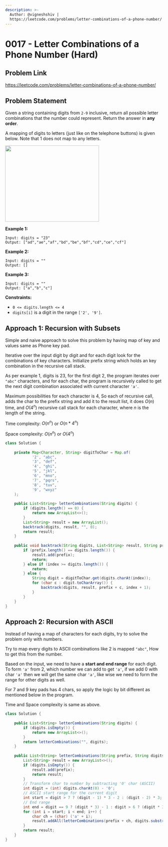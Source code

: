```yaml
---
description: >-
  Author: @vigneshshiv |
  https://leetcode.com/problems/letter-combinations-of-a-phone-number/
---
```


# 0017 - Letter Combinations of a Phone Number (Hard)

## Problem Link

https://leetcode.com/problems/letter-combinations-of-a-phone-number/

## Problem Statement

Given a string containing digits from `2-9` inclusive, return all possible letter combinations that the number could represent. Return the answer in **any order**.

A mapping of digits to letters (just like on the telephone buttons) is given below. Note that $1$ does not map to any letters.

<img src="https://assets.leetcode.com/uploads/2022/03/15/1200px-telephone-keypad2svg.png" width="300" height="243" />

**Example 1:**

```
Input: digits = "23"
Output: ["ad","ae","af","bd","be","bf","cd","ce","cf"]

```

**Example 2:**

```
Input: digits = ""
Output: []

```

**Example 3:**

```
Input: digits = ""
Output: ["a","b","c"]

```

**Constraints:**

* `0 <= digits.length <= 4`
* `digits[i]` is a digit in the range `['2', '9']`.

## Approach 1: Recursion with Subsets

Simple and naive approach to solve this problem by having map of key and values same as Phone key pad. 

Iterative over the input digit by digit and for each digit look for the combinations of key characters. Initialize prefix string which holds an key combination in the recursive call stack. 

As per example 1, digits is $23$, for the first digit $2$, the program iterates over `"abc"` characters, and for each char, the program is recursively called to get the next digit combination associated with current character `'a'`. 

Maximum possibilities for each character is $4$, So each of recursive call, adds the char to the prefix string and add it to the result list, it does $O(n)$ time, and $O(4^n)$ recursive call stack for each character, where $n$ is the length of the string.

Time complexity: $O(n ^ n)$ or $O(n * 4^n)$

Space complexity: $O(n^n)$ or $O(4 ^ n)$

<Tabs>
<TabItem value="java" label="Java">
<SolutionAuthor name="@vigneshshiv"/>

```java
class Solution {
    
    private Map<Character, String> digitToChar = Map.of(
            '2', "abc",
            '3', "def",
            '4', "ghi",
            '5', "jkl",
            '6', "mno",
            '7', "pqrs",
            '8', "tuv",
            '9', "wxyz"
    );
    
    public List<String> letterCombinations(String digits) {
        if (digits.length() == 0) {
            return new ArrayList<>();
        }
        List<String> result = new ArrayList();
        backtrack(digits, result, "", 0);
        return result;
    }
    
    public void backtrack(String digits, List<String> result, String prefix, int index) {
        if (prefix.length() == digits.length()) {
            result.add(prefix);
            return;
        } else if (index >= digits.length()) {
            return;
        } else {
            String digit = digitToChar.get(digits.charAt(index));
            for (char c : digit.toCharArray()) {
                backtrack(digits, result, prefix + c, index + 1);
            }
        }
    }
}
```

</TabItem>
</Tabs>


## Approach 2: Recursion with ASCII

Instead of having a map of characters for each digits, try to solve the problem only with numbers. 

Try to map every digits to ASCII combinations like $2$ is mapped `"abc"`, How to get this from the number. 

Based on the input, we need to have a **start and end range** for each digit. To form `'a'` from $2$, which number we can add to get `'a'`, if we add $0$ with char `'a'` then we will get the same char `'a'`, like wise we need to form the range for other digits as well. 

For $7$ and $9$ key pads has 4 chars, so apply the logic by bit different as mentioned below in the program. 

Time and Space complexity is same as above.

<Tabs>
<TabItem value="java" label="Java">
<SolutionAuthor name="@vigneshshiv"/>

```java
class Solution {
    
    public List<String> letterCombinations(String digits) {
        if (digits.isEmpty()) {
            return new ArrayList<>();
        }
        return letterCombinations("", digits);
    }
    
    public List<String> letterCombinations(String prefix, String digits) {
        List<String> result = new ArrayList<>();
        if (digits.isEmpty()) {
            result.add(prefix);
            return result;
        }
        // Transform char to number by subtracting '0' char (ASCII)
        int digit = (int) digits.charAt(0) - '0';
        // ASCII start range for the current digit
        int start = digit > 7 ? (digit - 1) * 3 - 2 : (digit - 2) * 3;
        // End range
        int end = digit == 9 ? (digit * 3) - 1 : digit > 6 ? (digit * 3) - 2 : (digit - 1) * 3;
        for (int i = start; i < end; i++) {
            char ch = (char) ('a' + i);
            result.addAll(letterCombinations(prefix + ch, digits.substring(1)));
        }
        return result;
    }
}
```

</TabItem>
</Tabs>